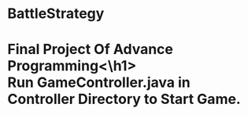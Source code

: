 # BattleStrategy
<h1>Final Project Of Advance Programming<\h1> <br>
Run GameController.java in Controller Directory to Start Game.
